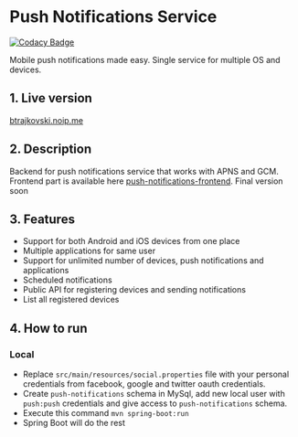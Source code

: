 # Push Notifications Service

[![Codacy Badge](https://api.codacy.com/project/badge/Grade/fcdce6dab8964c078d86a638f02d0294)](https://www.codacy.com/app/leetz-spy/push-notifications-service?utm_source=github.com&amp;utm_medium=referral&amp;utm_content=btrajkovski/push-notifications-service&amp;utm_campaign=badger)

Mobile push notifications made easy. Single service for multiple OS and devices. 

## 1. Live version

[btrajkovski.noip.me](http://btrajkovski.noip.me/#/login)

## 2. Description
Backend for push notifications service that works with APNS and GCM. 
Frontend part is available here [push-notifications-frontend](https://github.com/btrajkovski/push-notifications-frontend).
Final version soon

## 3. Features
* Support for both Android and iOS devices from one place
* Multiple applications for same user
* Support for unlimited number of devices, push notifications and applications
* Scheduled notifications
* Public API for registering devices and sending notifications
* List all registered devices

## 4. How to run
### Local
* Replace `src/main/resources/social.properties` file with your personal credentials from facebook, google and twitter oauth credentials.
* Create `push-notifications` schema in MySql, add new local user with `push:push` credentials and give access to `push-notifications` schema.
* Execute this command `mvn spring-boot:run`
* Spring Boot will do the rest
